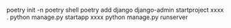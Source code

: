 poetry init -n
poetry shell
poetry add django
django-admin startproject xxxx .
python manage.py startapp xxxx
python manage.py runserver